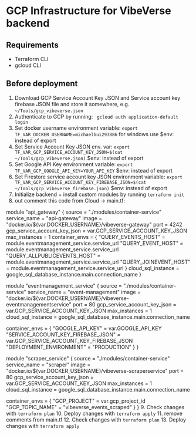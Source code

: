 # GCP Infrastructure for VibeVerse backend

## Requirements

-   Terraform CLI
-   gcloud CLI

## Before deployment

1. Download GCP Service Account Key JSON and Service account key firebase JSON file and store it somewhere, e.g. `~/Tools/gcp_vibeverse.json`
2. Authenticate to GCP by running:
   ` gcloud auth application-default login`
3. Set docker username environment variable: `export TF_VAR_DOCKER_USERNAME=michaelbui293886` for windows use $env: instead of export
4. Set Service Account Key JSON env. var: `export TF_VAR_GCP_SERVICE_ACCOUNT_KEY_JSON=$(cat ~/Tools/gcp_vibeverse.json)` $env: instead of export
5. Set Google API Key environment variable: `export TF_VAR_GCP_GOOGLE_API_KEY=YOUR_API_KEY` $env: instead of export
6. Set Firestore service account key JSON environment variable: `export TF_VAR_GCP_SERVICE_ACCOUNT_KEY_FIREBASE_JSON=$(cat ~/Tools/gcp_vibeverse_firebase.json)` $env: instead of export
7. Initialize backend + install custom modules by running `terraform init`
8. out comment this code from Cloud -> main.tf:

module "api_gateway" {
  source                       = "./modules/container-service"
  service_name                 = "api-gateway"
  image                        = "docker.io/${var.DOCKER_USERNAME}/vibeverse-gateway"
  port                         = 4242
  gcp_service_account_key_json = var.GCP_SERVICE_ACCOUNT_KEY_JSON
  max_instances                = 1
  container_envs = {
    "QUERY_EVENTS_HOST"          = module.eventmanagement_service.service_url
    "QUERY_EVENT_HOST"           = module.eventmanagement_service.service_url
    "QUERY_ALLPUBLICEVENTS_HOST" = module.eventmanagement_service.service_url
    "QUERY_JOINEVENT_HOST"       = module.eventmanagement_service.service_url
  }
  cloud_sql_instance = google_sql_database_instance.main.connection_name
}

module "eventmanagement_service" {
  source                       = "./modules/container-service"
  service_name                 = "event-management"
  image                        = "docker.io/${var.DOCKER_USERNAME}/vibeverse-eventmanagementservice"
  port                         = 80
  gcp_service_account_key_json = var.GCP_SERVICE_ACCOUNT_KEY_JSON
  max_instances                = 1
  cloud_sql_instance           = google_sql_database_instance.main.connection_name

  container_envs = {
    "GOOGLE_API_KEY"                    = var.GOOGLE_API_KEY
    "SERVICE_ACCOUNT_KEY_FIREBASE_JSON" = var.GCP_SERVICE_ACCOUNT_KEY_FIREBASE_JSON
    "DEPLOYMENT_ENVIRONMENT"            = "PRODUCTION"
  }
}

module "scraper_service" {
  source                       = "./modules/container-service"
  service_name                 = "scraper"
  image                        = "docker.io/${var.DOCKER_USERNAME}/vibeverse-scraperservice"
  port                         = 80
  gcp_service_account_key_json = var.GCP_SERVICE_ACCOUNT_KEY_JSON
  max_instances                = 1
  cloud_sql_instance           = google_sql_database_instance.main.connection_name

  container_envs = {
    "GCP_PROJECT"    = var.gcp_project_id
    "GCP_TOPIC_NAME" = "vibeverse_events_scraped"
  }
}
9. Check changes with `terraform plan`
10. Deploy changes with `terraform apply`
11. remove comments from main.tf
12. Check changes with `terraform plan`
13. Deploy changes with `terraform apply`
